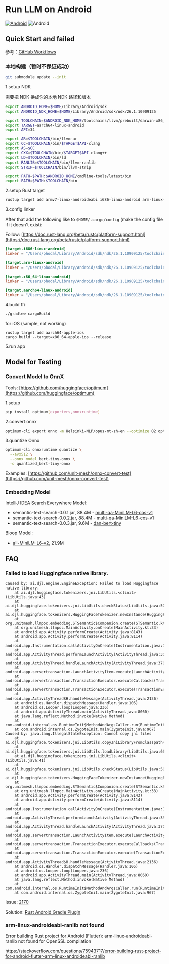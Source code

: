 # Run LLM on Android

[![Android](https://github.com/unit-mesh/run-llm-on-android/actions/workflows/ci.yml/badge.svg)](https://github.com/unit-mesh/run-llm-on-android/actions/workflows/ci.yml)
![Android](https://img.shields.io/badge/Android-3DDC84?style=for-the-badge&logo=android&logoColor=white)

## Quick Start and failed

参考：[GitHub Workflows](.github/workflows/ci.yml)

### 本地构建（暂时不保证成功）

```bash
git submodule update --init
```

1.setup NDK

需要把 NDK 换成你的本地 NDK 路径和版本

```bash
export ANDROID_HOME=$HOME/Library/Android/sdk
export ANDROID_NDK_HOME=$HOME/Library/Android/sdk/ndk/26.1.10909125

export TOOLCHAIN=$ANDROID_NDK_HOME/toolchains/llvm/prebuilt/darwin-x86_64
export TARGET=aarch64-linux-android
export API=34

export AR=$TOOLCHAIN/bin/llvm-ar
export CC=$TOOLCHAIN/bin/$TARGET$API-clang
export AS=$CC
export CXX=$TOOLCHAIN/bin/$TARGET$API-clang++
export LD=$TOOLCHAIN/bin/ld
export RANLIB=$TOOLCHAIN/bin/llvm-ranlib
export STRIP=$TOOLCHAIN/bin/llvm-strip

export PATH=$PATH:$ANDROID_HOME/cmdline-tools/latest/bin
export PATH=$PATH:$TOOLCHAIN/bin
```

2.setup Rust target

```bash
rustup target add armv7-linux-androideabi i686-linux-android arm-linux-androideabi x86_64-linux-android aarch64-linux-android
```

3.config linker

After that add the following like to `$HOME/.cargo/config` (make the config file if it doesn't exist):

Follow: [https://doc.rust-lang.org/beta/rustc/platform-support.html](https://doc.rust-lang.org/beta/rustc/platform-support.html)

```toml
[target.i686-linux-android]
linker = "/Users/phodal/Library/Android/sdk/ndk/26.1.10909125/toolchains/llvm/prebuilt/darwin-x86_64/bin/i686-linux-android34-clang"

[target.arm-linux-android]
linker = "/Users/phodal/Library/Android/sdk/ndk/26.1.10909125/toolchains/llvm/prebuilt/darwin-x86_64/bin/arm-linux-android34-clang"

[target.x86_64-linux-android]
linker = "/Users/phodal/Library/Android/sdk/ndk/26.1.10909125/toolchains/llvm/prebuilt/darwin-x86_64/bin/x86_64-linux-android34-clang"

[target.aarch64-linux-android]
linker = "/Users/phodal/Library/Android/sdk/ndk/26.1.10909125/toolchains/llvm/prebuilt/darwin-x86_64/bin/aarch64-linux-android34-clang"
```

4.build ffi

```
./gradlew cargoBuild
```

for iOS (sample, not working)

```
rustup target add aarch64-apple-ios
cargo build --target=x86_64-apple-ios --release
```

5.run app

## Model for Testing

### Convert Model to OnnX

Tools: [https://github.com/huggingface/optimum](https://github.com/huggingface/optimum)


1.setup

```bash
pip install optimum[exporters,onnxruntime]
```

2.convert onnx

```bash
optimum-cli export onnx -m Helsinki-NLP/opus-mt-zh-en --optimize O2 optus-mt-zh-en-onnx
```

3.quantize Onnx

```bash
optimum-cli onnxruntime quantize \
  --avx512 \
  --onnx_model bert-tiny-onnx \
  -o quantized_bert-tiny-onnx
```


Examples: [https://github.com/unit-mesh/onnx-convert-test](https://github.com/unit-mesh/onnx-convert-test)

### Embedding Model

IntelliJ IDEA Search Everywhere Model:

- semantic-text-search-0.0.1.jar, 88.4M - [multi-qa-MiniLM-L6-cos-v1](https://packages.jetbrains.team/maven/p/ml-search-everywhere/local-models/org/jetbrains/intellij/searcheverywhereMl/semantics/semantic-text-search/0.0.1/semantic-text-search-0.0.1.jar)
- semantic-text-search-0.0.2.jar, 88.4M - [multi-qa-MiniLM-L6-cos-v1](https://packages.jetbrains.team/maven/p/ml-search-everywhere/local-models/org/jetbrains/intellij/searcheverywhereMl/semantics/semantic-text-search/0.0.2/semantic-text-search-0.0.2.jar)
- semantic-text-search-0.0.3.jar, 9.6M - [dan-bert-tiny](https://packages.jetbrains.team/maven/p/ml-search-everywhere/local-models/org/jetbrains/intellij/searcheverywhereMl/semantics/semantic-text-search/0.0.3/semantic-text-search-0.0.3.jar)

Bloop Model: 

- [all-MiniLM-L6-v2](https://github.com/BloopAI/bloop/tree/95559bf47dbe40497f01665184d194726378e800/apps/desktop/src-tauri/model), 21.9M

## FAQ

### Failed to load Huggingface native library.

```
Caused by: ai.djl.engine.EngineException: Failed to load Huggingface native library.
    at ai.djl.huggingface.tokenizers.jni.LibUtils.<clinit>(LibUtils.java:43)
    at ai.djl.huggingface.tokenizers.jni.LibUtils.checkStatus(LibUtils.java:50)
    at ai.djl.huggingface.tokenizers.HuggingFaceTokenizer.newInstance(HuggingFaceTokenizer.java:170)
    at org.unitmesh.llmpoc.embedding.STSemantic$Companion.create(STSemantic.kt:78)
    at org.unitmesh.llmpoc.MainActivity.onCreate(MainActivity.kt:33)
    at android.app.Activity.performCreate(Activity.java:8143)
    at android.app.Activity.performCreate(Activity.java:8114)
    at android.app.Instrumentation.callActivityOnCreate(Instrumentation.java:1310)
    at android.app.ActivityThread.performLaunchActivity(ActivityThread.java:3513)
    at android.app.ActivityThread.handleLaunchActivity(ActivityThread.java:3700) 
    at android.app.servertransaction.LaunchActivityItem.execute(LaunchActivityItem.java:85) 
    at android.app.servertransaction.TransactionExecutor.executeCallbacks(TransactionExecutor.java:135) 
    at android.app.servertransaction.TransactionExecutor.execute(TransactionExecutor.java:95) 
    at android.app.ActivityThread$H.handleMessage(ActivityThread.java:2136) 
    at android.os.Handler.dispatchMessage(Handler.java:106) 
    at android.os.Looper.loop(Looper.java:236) 
    at android.app.ActivityThread.main(ActivityThread.java:8060) 
    at java.lang.reflect.Method.invoke(Native Method) 
    at com.android.internal.os.RuntimeInit$MethodAndArgsCaller.run(RuntimeInit.java:656) 
    at com.android.internal.os.ZygoteInit.main(ZygoteInit.java:967) 
Caused by: java.lang.IllegalStateException: Cannot copy jni files
    at ai.djl.huggingface.tokenizers.jni.LibUtils.copyJniLibraryFromClasspath(LibUtils.java:108)
    at ai.djl.huggingface.tokenizers.jni.LibUtils.loadLibrary(LibUtils.java:66)
    at ai.djl.huggingface.tokenizers.jni.LibUtils.<clinit>(LibUtils.java:41)
    at ai.djl.huggingface.tokenizers.jni.LibUtils.checkStatus(LibUtils.java:50) 
    at ai.djl.huggingface.tokenizers.HuggingFaceTokenizer.newInstance(HuggingFaceTokenizer.java:170) 
    at org.unitmesh.llmpoc.embedding.STSemantic$Companion.create(STSemantic.kt:78) 
    at org.unitmesh.llmpoc.MainActivity.onCreate(MainActivity.kt:33) 
    at android.app.Activity.performCreate(Activity.java:8143) 
    at android.app.Activity.performCreate(Activity.java:8114) 
    at android.app.Instrumentation.callActivityOnCreate(Instrumentation.java:1310) 
    at android.app.ActivityThread.performLaunchActivity(ActivityThread.java:3513) 
    at android.app.ActivityThread.handleLaunchActivity(ActivityThread.java:3700) 
    at android.app.servertransaction.LaunchActivityItem.execute(LaunchActivityItem.java:85) 
    at android.app.servertransaction.TransactionExecutor.executeCallbacks(TransactionExecutor.java:135) 
    at android.app.servertransaction.TransactionExecutor.execute(TransactionExecutor.java:95) 
    at android.app.ActivityThread$H.handleMessage(ActivityThread.java:2136) 
    at android.os.Handler.dispatchMessage(Handler.java:106) 
    at android.os.Looper.loop(Looper.java:236) 
    at android.app.ActivityThread.main(ActivityThread.java:8060) 
    at java.lang.reflect.Method.invoke(Native Method) 
    at com.android.internal.os.RuntimeInit$MethodAndArgsCaller.run(RuntimeInit.java:656) 
    at com.android.internal.os.ZygoteInit.main(ZygoteInit.java:967) 
```

Issue: [2170](https://github.com/deepjavalibrary/djl/issues/2170)

Solution: [Rust Android Gradle Plugin](https://github.com/mozilla/rust-android-gradle)

### arm-linux-androideabi-ranlib not found

Error building Rust project for Android (Flutter): arm-linux-androideabi-ranlib not found for OpenSSL compilation

https://stackoverflow.com/questions/75943717/error-building-rust-project-for-android-flutter-arm-linux-androideabi-ranlib




